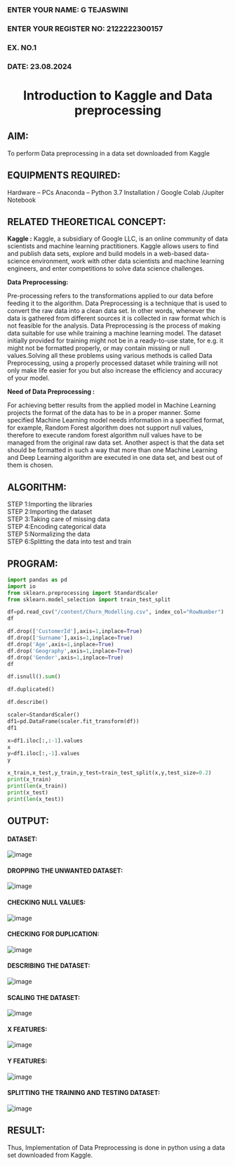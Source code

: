 <H3>ENTER YOUR NAME: G TEJASWINI </H3>
<H3>ENTER YOUR REGISTER NO: 2122222300157</H3>
<H3>EX. NO.1</H3>
<H3>DATE: 23.08.2024 </H3>
<H1 ALIGN =CENTER> Introduction to Kaggle and Data preprocessing</H1>

## AIM:

To perform Data preprocessing in a data set downloaded from Kaggle

## EQUIPMENTS REQUIRED:
Hardware – PCs
Anaconda – Python 3.7 Installation / Google Colab /Jupiter Notebook

## RELATED THEORETICAL CONCEPT:

**Kaggle :**
Kaggle, a subsidiary of Google LLC, is an online community of data scientists and machine learning practitioners. Kaggle allows users to find and publish data sets, explore and build models in a web-based data-science environment, work with other data scientists and machine learning engineers, and enter competitions to solve data science challenges.

**Data Preprocessing:**

Pre-processing refers to the transformations applied to our data before feeding it to the algorithm. Data Preprocessing is a technique that is used to convert the raw data into a clean data set. In other words, whenever the data is gathered from different sources it is collected in raw format which is not feasible for the analysis.
Data Preprocessing is the process of making data suitable for use while training a machine learning model. The dataset initially provided for training might not be in a ready-to-use state, for e.g. it might not be formatted properly, or may contain missing or null values.Solving all these problems using various methods is called Data Preprocessing, using a properly processed dataset while training will not only make life easier for you but also increase the efficiency and accuracy of your model.

**Need of Data Preprocessing :**

For achieving better results from the applied model in Machine Learning projects the format of the data has to be in a proper manner. Some specified Machine Learning model needs information in a specified format, for example, Random Forest algorithm does not support null values, therefore to execute random forest algorithm null values have to be managed from the original raw data set.
Another aspect is that the data set should be formatted in such a way that more than one Machine Learning and Deep Learning algorithm are executed in one data set, and best out of them is chosen.


## ALGORITHM:
STEP 1:Importing the libraries<BR>
STEP 2:Importing the dataset<BR>
STEP 3:Taking care of missing data<BR>
STEP 4:Encoding categorical data<BR>
STEP 5:Normalizing the data<BR>
STEP 6:Splitting the data into test and train<BR>

##  PROGRAM:
```python
import pandas as pd
import io
from sklearn.preprocessing import StandardScaler
from sklearn.model_selection import train_test_split
```
```python
df=pd.read_csv("/content/Churn_Modelling.csv", index_col="RowNumber")
df
```
```python
df.drop(['CustomerId'],axis=1,inplace=True)
df.drop(['Surname'],axis=1,inplace=True)
df.drop('Age',axis=1,inplace=True)
df.drop('Geography',axis=1,inplace=True)
df.drop('Gender',axis=1,inplace=True)
df
```
```python
df.isnull().sum()
```
```python
df.duplicated()
```
```python
df.describe()
```
```python
scaler=StandardScaler()
df1=pd.DataFrame(scaler.fit_transform(df))
df1
```
```python
x=df1.iloc[:,:-1].values
x
y=df1.iloc[:,-1].values
y
```
```python
x_train,x_test,y_train,y_test=train_test_split(x,y,test_size=0.2)
print(x_train)
print(len(x_train))
print(x_test)
print(len(x_test))
```
## OUTPUT:
#### DATASET:

![image](https://github.com/user-attachments/assets/b307ad72-2227-40f9-a01f-ea29f5ce9a97)


#### DROPPING THE UNWANTED DATASET:

![image](https://github.com/user-attachments/assets/3dba3b07-09f9-49db-a55a-99b2faf06c90)


#### CHECKING NULL VALUES:

![image](https://github.com/user-attachments/assets/d3c1fce1-752c-4fde-a516-9df764d0d480)


#### CHECKING FOR DUPLICATION:

![image](https://github.com/user-attachments/assets/48106b0f-bcfd-4935-9c50-99826fd24377)

#### DESCRIBING THE DATASET:

![image](https://github.com/user-attachments/assets/8458a45b-0d8a-4bbb-80b9-e5084cb711ad)

#### SCALING THE DATASET:

![image](https://github.com/user-attachments/assets/ff631792-e764-4331-998b-ec2c75079c9f)

#### X FEATURES:

![image](https://github.com/user-attachments/assets/9153bdee-74b3-41f2-aa60-f7ab4d361cb5)

#### Y FEATURES:

![image](https://github.com/user-attachments/assets/9597d125-20f2-4959-aa6c-73867f95925d)

#### SPLITTING THE TRAINING AND TESTING DATASET:

![image](https://github.com/user-attachments/assets/0d84d561-5ac7-43d6-871d-ac66b127df80)

## RESULT:
Thus, Implementation of Data Preprocessing is done in python  using a data set downloaded from Kaggle.

